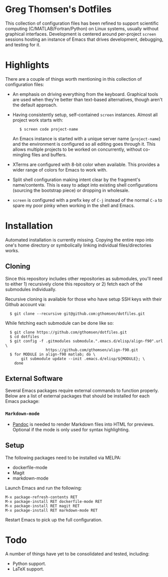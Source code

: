 # Greg Thomsen's Dotfiles
This collection of configuration files has been refined to support scientific
computing (C/MATLAB/Fortran/Python) on Linux systems, usually without graphical
interfaces.  Development is centered around per-project `screen` sessions
hosting an instance of Emacs that drives development, debugging, and testing for
it.

# Highlights
There are a couple of things worth mentioning in this collection of
configuration files:

* An emphasis on driving everything from the keyboard.  Graphical tools are used
  when they're better than text-based alternatives, though aren't the default
  approach.

* Having consistently setup, self-contained `screen` instances.  Almost all
  project work starts with:

  ```shell
     $ screen code project-name
  ```

  An Emacs instance is started with a unique server name (`project-name`) and
  the environment is configured so all editing goes through it.  This allows
  multiple projects to be worked on concurrently, without co-mingling files and
  buffers.

* XTerms are configured with 8-bit color when available.  This provides a wider
  range of colors for Emacs to work with.

* Split shell configuration making intent clear by the fragment's name/contents.
  This is easy to adapt into existing shell configurations (sourcing the
  bootstrap piece) or dropping in wholesale.

* `screen` is configured with a prefix key of `C-j` instead of the normal `C-a`
  to spare my poor pinky when working in the shell and Emacs.

# Installation
Automated installation is currently missing.  Copying the entire repo into one's
home directory or symbolically linking individual files/directories works.

## Cloning
Since this repository includes other repositories as submodules, you'll need to
either 1) recursively clone this repository or 2) fetch each of the submodules
individually.

Recursive cloning is available for those who have setup SSH keys with their
Github account via:

```shell
  $ git clone --recursive git@github.com:gthomsen/dotfiles.git
```

While fetching each submodule can be done like so:

```shell
  $ git clone https://github.com/gthomsen/dotfiles.git
  $ cd dotfiles
  $ git config -f .gitmodules submodule.".emacs.d/elisp/align-f90".url \
                  https://github.com/gthomsen/align-f90.git
  $ for MODULE in align-f90 matlab; do \
       git submodule update --init .emacs.d/elisp/${MODULE}; \
    done
```

## External Software
Several Emacs packages require external commands to function properly.  Below
are a list of external packages that should be installed for each Emacs package:

### `Markdown-mode`

* [Pandoc](http://pandoc.org/) is needed to render Markdown files into HTML for
  previews.  Optional if the mode is only used for syntax highlighting.

## Setup
The following packages need to be installed via MELPA:
- dockerfile-mode
- Magit
- markdown-mode

Launch Emacs and run the following:

```
M-x package-refresh-contents RET
M-x package-install RET dockerfile-mode RET
M-x package-install RET magit RET
M-x package-install RET markdown-mode RET
```

Restart Emacs to pick up the full configuration.

# Todo
A number of things have yet to be consolidated and tested, including:

* Python support.
* LaTeX support.
